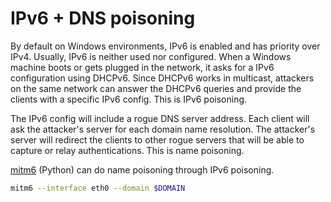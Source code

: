 # IPv6 + DNS poisoning

By default on Windows environments, IPv6 is enabled and has priority over IPv4. Usually, IPv6 is neither used nor configured. When a Windows machine boots or gets plugged in the network, it asks for a IPv6 configuration using DHCPv6. Since DHCPv6 works in multicast, attackers on the same network can answer the DHCPv6 queries and provide the clients with a specific IPv6 config. This is IPv6 poisoning.

The IPv6 config will include a rogue DNS server address. Each client will ask the attacker's server for each domain name resolution. The attacker's server will redirect the clients to other rogue servers that will be able to capture or relay authentications. This is name poisoning.

[mitm6](https://github.com/fox-it/mitm6) \(Python\) can do name poisoning through IPv6 poisoning.

```bash
mitm6 --interface eth0 --domain $DOMAIN
```

